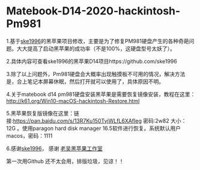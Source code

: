 # Matebook-D14-2020-hackintosh-Pm981

1.基于[ske1996](https://github.com/ske1996)的黑苹果项目修改，主要是为了修复PM981硬盘产生的各种奇葩问题。大大提高了启动黑苹果的成功率（不是100%，这硬盘型号太妖了）。

2.具体内容可查看ske1996的黑苹果D14项目https://github.com/ske1996

3.除了以上问题外，Pm981硬盘会大概率出现触摸板不可用的情况，解决方法是，合上笔记本屏幕休眠，然后打开就可以使用了，具体原因不明。

4.关于matebook d14 pm981硬盘安装黑苹果是需要恢复镜像安装，教程在这里：http://k61.org/Win10-macOS-hackintosh-Restore.html

5.黑苹果恢复版镜像在这里：链接:https://pan.baidu.com/s/13R7Ku150TvjWLfL6XAfIeg 密码:2w82
大小：12G 。使用paragon hard disk manager 16.5软件进行恢复。系统默认用户macos，密码：1111

6.感谢[ske1996](https://github.com/ske1996)， 感谢 [老吴黑苹果工作室](http://k61.org)


第一次用Github 还不太会用，排版垃圾，见谅！！
